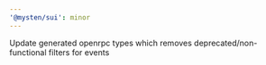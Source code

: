 ```yaml
---
'@mysten/sui': minor
---
```


Update generated openrpc types which removes deprecated/non-functional filters for events
